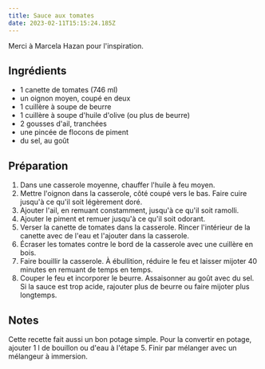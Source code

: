 ```yaml
---
title: Sauce aux tomates
date: 2023-02-11T15:15:24.185Z
---
```


Merci à Marcela Hazan pour l'inspiration.

## Ingrédients

- 1 canette de tomates (746 ml)
- un oignon moyen, coupé en deux
- 1 cuillère à soupe de beurre
- 1 cuillère à soupe d'huile d'olive (ou plus de beurre)
- 2 gousses d'ail, tranchées
- une pincée de flocons de piment
- du sel, au goût

## Préparation

1. Dans une casserole moyenne, chauffer l'huile à feu moyen.
2. Mettre l'oignon dans la casserole, côté coupé vers le bas. Faire cuire jusqu'à ce qu'il soit légèrement doré.
3. Ajouter l'ail, en remuant constamment, jusqu'à ce qu'il soit ramolli.
4. Ajouter le piment et remuer jusqu'à ce qu'il soit odorant.
5. Verser la canette de tomates dans la casserole. Rincer l'intérieur de la canette avec de l'eau et l'ajouter dans la casserole.
6. Écraser les tomates contre le bord de la casserole avec une cuillère en bois.
7. Faire bouillir la casserole. À ébullition, réduire le feu et laisser mijoter 40 minutes en remuant de temps en temps.
8. Couper le feu et incorporer le beurre. Assaisonner au goût avec du sel. Si la sauce est trop acide, rajouter plus de beurre ou faire mijoter plus longtemps.

## Notes

Cette recette fait aussi un bon potage simple. Pour la convertir en potage, ajouter 1 l de bouillon ou d'eau à l'étape 5. Finir par mélanger avec un mélangeur à immersion.
